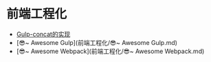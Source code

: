 # 前端工程化

- [Gulp-concat的实现](前端工程化/Gulp-concat的实现.md)
- [😎~ Awesome Gulp](前端工程化/😎~ Awesome Gulp.md)
- [😎~ Awesome Webpack](前端工程化/😎~ Awesome Webpack.md)
